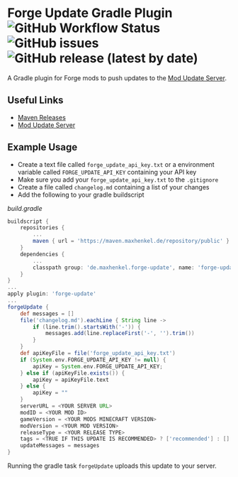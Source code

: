 # Forge Update Gradle Plugin ![GitHub Workflow Status](https://img.shields.io/github/workflow/status/henkelmax/forge-update-plugin/Build) ![GitHub issues](https://img.shields.io/github/issues-raw/henkelmax/forge-update-plugin) ![GitHub release (latest by date)](https://img.shields.io/github/v/release/henkelmax/forge-update-plugin?include_prereleases)

A Gradle plugin for Forge mods to push updates to the [Mod Update Server](https://github.com/henkelmax/mod-update-server).

## Useful Links

- [Maven Releases](https://maven.maxhenkel.de/#artifact/de.maxhenkel.forge-update/forge-update)
- [Mod Update Server](https://github.com/henkelmax/mod-update-server)

## Example Usage

- Create a text file called `forge_update_api_key.txt` or a environment variable called `FORGE_UPDATE_API_KEY` containing your API key
- Make sure you add your `forge_update_api_key.txt` to the `.gitignore`
- Create a file called `changelog.md` containing a list of your changes
- Add the following to your gradle buildscript

*build.gradle*
``` groovy
buildscript {
    repositories {
        ...
        maven { url = 'https://maven.maxhenkel.de/repository/public' }
    }
    dependencies {
        ...
        classpath group: 'de.maxhenkel.forge-update', name: 'forge-update', version: '1.0.3'
    }
}
...
apply plugin: 'forge-update'
...
forgeUpdate {
    def messages = []
    file('changelog.md').eachLine { String line ->
        if (line.trim().startsWith('-')) {
            messages.add(line.replaceFirst('-', '').trim())
        }
    }
    def apiKeyFile = file('forge_update_api_key.txt')
    if (System.env.FORGE_UPDATE_API_KEY != null) {
        apiKey = System.env.FORGE_UPDATE_API_KEY;
    } else if (apiKeyFile.exists()) {
        apiKey = apiKeyFile.text
    } else {
        apiKey = ""
    }
    serverURL = <YOUR SERVER URL>
    modID = <YOUR MOD ID>
    gameVersion = <YOUR MODS MINECRAFT VERSION>
    modVersion = <YOUR MOD VERSION>
    releaseType = <YOUR RELEASE TYPE>
    tags = <TRUE IF THIS UPDATE IS RECOMMENDED> ? ['recommended'] : []
    updateMessages = messages
}
```

Running the gradle task `forgeUpdate` uploads this update to your server.